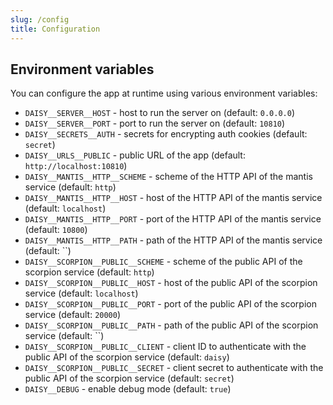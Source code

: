 ```yaml
---
slug: /config
title: Configuration
---
```


## Environment variables

You can configure the app at runtime using various environment variables:

- `DAISY__SERVER__HOST` -
  host to run the server on
  (default: `0.0.0.0`)
- `DAISY__SERVER__PORT` -
  port to run the server on
  (default: `10810`)
- `DAISY__SECRETS__AUTH` -
  secrets for encrypting auth cookies
  (default: `secret`)
- `DAISY__URLS__PUBLIC` -
  public URL of the app
  (default: `http://localhost:10810`)
- `DAISY__MANTIS__HTTP__SCHEME` -
  scheme of the HTTP API of the mantis service
  (default: `http`)
- `DAISY__MANTIS__HTTP__HOST` -
  host of the HTTP API of the mantis service
  (default: `localhost`)
- `DAISY__MANTIS__HTTP__PORT` -
  port of the HTTP API of the mantis service
  (default: `10800`)
- `DAISY__MANTIS__HTTP__PATH` -
  path of the HTTP API of the mantis service
  (default: ``)
- `DAISY__SCORPION__PUBLIC__SCHEME` -
  scheme of the public API of the scorpion service
  (default: `http`)
- `DAISY__SCORPION__PUBLIC__HOST` -
  host of the public API of the scorpion service
  (default: `localhost`)
- `DAISY__SCORPION__PUBLIC__PORT` -
  port of the public API of the scorpion service
  (default: `20000`)
- `DAISY__SCORPION__PUBLIC__PATH` -
  path of the public API of the scorpion service
  (default: ``)
- `DAISY__SCORPION__PUBLIC__CLIENT` -
  client ID to authenticate with the public API of the scorpion service
  (default: `daisy`)
- `DAISY__SCORPION__PUBLIC__SECRET` -
  client secret to authenticate with the public API of the scorpion service
  (default: `secret`)
- `DAISY__DEBUG` -
  enable debug mode
  (default: `true`)
